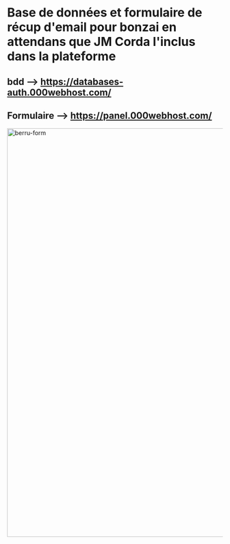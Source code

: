 # Base de données et formulaire de récup d'email pour bonzai en attendans que JM Corda l'inclus dans la plateforme

## bdd --> https://databases-auth.000webhost.com/

## Formulaire --> https://panel.000webhost.com/

<img width="953" alt="berru-form" src="https://github.com/berru-g/bonzai/assets/61543927/be467a21-dc5a-4dcc-81a6-c8a2ad444503">
